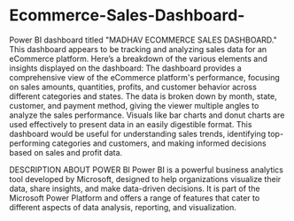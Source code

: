 # Ecommerce-Sales-Dashboard-
Power BI dashboard titled "MADHAV ECOMMERCE SALES DASHBOARD." 
This dashboard appears to be tracking and analyzing sales data for an eCommerce platform. 
Here’s a breakdown of the various elements and insights displayed on the dashboard:
The dashboard provides a comprehensive view of the eCommerce platform's performance, focusing on sales amounts, quantities, profits, and customer behavior across different categories and states.
The data is broken down by month, state, customer, and payment method, giving the viewer multiple angles to analyze the sales performance.
Visuals like bar charts and donut charts are used effectively to present data in an easily digestible format.
This dashboard would be useful for understanding sales trends, identifying top-performing categories and customers, and making informed decisions based on sales and profit data.

DESCRIPTION ABOUT POWER BI 
Power BI is a powerful business analytics tool developed by Microsoft, designed to help organizations visualize their data, share insights, and make data-driven decisions.
It is part of the Microsoft Power Platform and offers a range of features that cater to different aspects of data analysis, reporting, and visualization. 




